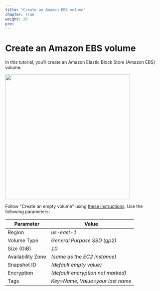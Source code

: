 ```yaml
---
title: "Create an Amazon EBS volume"
chapter: true
weight: 20
pre: 
---
```


# Create an Amazon EBS volume

In this tutorial, you’ll create an Amazon Elastic Block Store (Amazon EBS) volume.

<img src='/images/ebs_backed_instance.png' width='400px'>

Follow "Create an empty volume" using [these instructions](https://docs.aws.amazon.com/AWSEC2/latest/UserGuide/ebs-creating-volume.html). 
Use the following parameters:

Parameter | Value
--- | ---
Region | _us-east-1_
Volume Type | _General Purpose SSD (gp2)_
Size (GiB) | _10_
Availability Zone | _(same as the EC2 instance)_
Snapshot ID | _(default empty value)_
Encryption | _(default encryption not marked)_
Tags | _Key=Name, Value=your last name_ 







